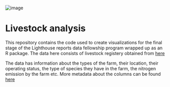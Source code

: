 ![image](https://github.com/shreshtha48/lighthouse-reports-assignment/assets/66861681/7722c480-76ce-4a67-8b26-42cf3127ab2e)  
 # Livestock analysis

 This repository contains the code used to create visualizations for the final stage of the Lighthouse reports data fellowship program wrapped up as an R package. The data here consists of livestock registery obtained from [here](https://drive.google.com/file/d/1_lZ9B8Ns2nXLQCfzeoNGHbxslwkedUsw/view)

The data has information about the types of the farm, their location, their operating status, the type of species they have in the farm, the nitrogen emission by the farm etc. More metadata about the columns can be found [here](https://agricultura.gencat.cat/ca/serveis/registres-oficials/ramaderia-sanitat-animal/registre-explotacions-ramaderes/)


